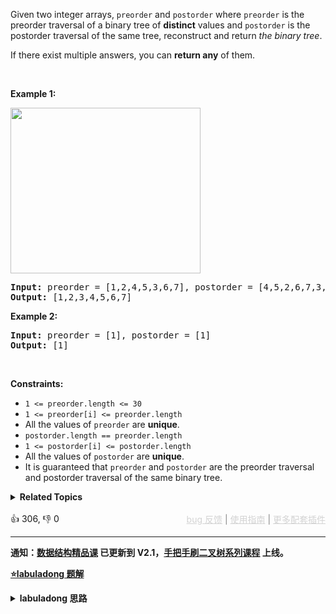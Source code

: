 <p>Given two integer arrays, <code>preorder</code> and <code>postorder</code> where <code>preorder</code> is the preorder traversal of a binary tree of <strong>distinct</strong> values and <code>postorder</code> is the postorder traversal of the same tree, reconstruct and return <em>the binary tree</em>.</p>

<p>If there exist multiple answers, you can <strong>return any</strong> of them.</p>

<p>&nbsp;</p> 
<p><strong class="example">Example 1:</strong></p> 
<img alt="" src="https://assets.leetcode.com/uploads/2021/07/24/lc-prepost.jpg" style="width: 304px; height: 265px;" /> 
<pre>
<strong>Input:</strong> preorder = [1,2,4,5,3,6,7], postorder = [4,5,2,6,7,3,1]
<strong>Output:</strong> [1,2,3,4,5,6,7]
</pre>

<p><strong class="example">Example 2:</strong></p>

<pre>
<strong>Input:</strong> preorder = [1], postorder = [1]
<strong>Output:</strong> [1]
</pre>

<p>&nbsp;</p> 
<p><strong>Constraints:</strong></p>

<ul> 
 <li><code>1 &lt;= preorder.length &lt;= 30</code></li> 
 <li><code>1 &lt;= preorder[i] &lt;= preorder.length</code></li> 
 <li>All the values of <code>preorder</code> are <strong>unique</strong>.</li> 
 <li><code>postorder.length == preorder.length</code></li> 
 <li><code>1 &lt;= postorder[i] &lt;= postorder.length</code></li> 
 <li>All the values of <code>postorder</code> are <strong>unique</strong>.</li> 
 <li>It is guaranteed that <code>preorder</code> and <code>postorder</code> are the preorder traversal and postorder traversal of the same binary tree.</li> 
</ul>

<details><summary><strong>Related Topics</strong></summary>树 | 数组 | 哈希表 | 分治 | 二叉树</details><br>

<div>👍 306, 👎 0<span style='float: right;'><span style='color: gray;'><a href='https://github.com/labuladong/fucking-algorithm/discussions/939' target='_blank' style='color: lightgray;text-decoration: underline;'>bug 反馈</a> | <a href='https://labuladong.gitee.io/article/fname.html?fname=jb插件简介' target='_blank' style='color: lightgray;text-decoration: underline;'>使用指南</a> | <a href='https://labuladong.github.io/algo/images/others/%E5%85%A8%E5%AE%B6%E6%A1%B6.jpg' target='_blank' style='color: lightgray;text-decoration: underline;'>更多配套插件</a></span></span></div>

<div id="labuladong"><hr>

**通知：[数据结构精品课](https://aep.h5.xeknow.com/s/1XJHEO) 已更新到 V2.1，[手把手刷二叉树系列课程](https://aep.xet.tech/s/3YGcq3) 上线。**



<p><strong><a href="https://labuladong.github.io/article/slug.html?slug=construct-binary-tree-from-preorder-and-postorder-traversal" target="_blank">⭐️labuladong 题解</a></strong></p>
<details><summary><strong>labuladong 思路</strong></summary>

## 基本思路

做这道题之前，建议你先看一下 [东哥手把手帮你刷通二叉树|第二期](https://labuladong.github.io/article/fname.html?fname=二叉树系列2)，做一下 [105. 从前序与中序遍历序列构造二叉树（中等）](/problems/construct-binary-tree-from-preorder-and-inorder-traversal) 和 [106. 从中序与后序遍历序列构造二叉树（中等）](/problems/construct-binary-tree-from-inorder-and-postorder-traversal) 这两道题。

这道题让用后序遍历和前序遍历结果还原二叉树，和前两道题有一个本质的区别：

**通过前序中序，或者后序中序遍历结果可以确定一棵原始二叉树，但是通过前序后序遍历结果无法确定原始二叉树**。题目也说了，如果有多种结果，你可以返回任意一种。

为什么呢？我们说过，构建二叉树的套路很简单，先找到根节点，然后找到并递归构造左右子树即可。

前两道题，可以通过前序或者后序遍历结果找到根节点，然后根据中序遍历结果确定左右子树。

这道题，你可以确定根节点，但是无法确切的知道左右子树有哪些节点。

举个例子，下面这两棵树结构不同，但是它们的前序遍历和后序遍历结果是相同的：

![](https://labuladong.github.io/pictures/二叉树系列2/7.png)

不过话说回来，用后序遍历和前序遍历结果还原二叉树，解法逻辑上和前两道题差别不大，也是通过控制左右子树的索引来构建：

**1、首先把前序遍历结果的第一个元素或者后序遍历结果的最后一个元素确定为根节点的值**。

**2、然后把前序遍历结果的第二个元素作为左子树的根节点的值**。

**3、在后序遍历结果中寻找左子树根节点的值，从而确定了左子树的索引边界，进而确定右子树的索引边界，递归构造左右子树即可**。

![](https://labuladong.github.io/pictures/二叉树系列2/8.jpeg)

**详细题解：[东哥带你刷二叉树（构造篇）](https://labuladong.github.io/article/fname.html?fname=二叉树系列2)**

**标签：[二叉树](https://mp.weixin.qq.com/mp/appmsgalbum?__biz=MzAxODQxMDM0Mw==&action=getalbum&album_id=2121994699837177859)**

## 解法代码

提示：🟢 标记的是我写的解法代码，🤖 标记的是 chatGPT 翻译的多语言解法代码。如有错误，可以 [点这里](https://github.com/labuladong/fucking-algorithm/issues/1113) 反馈和修正。

<div class="tab-panel"><div class="tab-nav">
<button data-tab-item="cpp" class="tab-nav-button btn " data-tab-group="default" onclick="switchTab(this)">cpp🤖</button>

<button data-tab-item="python" class="tab-nav-button btn " data-tab-group="default" onclick="switchTab(this)">python🤖</button>

<button data-tab-item="java" class="tab-nav-button btn active" data-tab-group="default" onclick="switchTab(this)">java🟢</button>

<button data-tab-item="go" class="tab-nav-button btn " data-tab-group="default" onclick="switchTab(this)">go🤖</button>

<button data-tab-item="javascript" class="tab-nav-button btn " data-tab-group="default" onclick="switchTab(this)">javascript🤖</button>
</div><div class="tab-content">
<div data-tab-item="cpp" class="tab-item " data-tab-group="default"><div class="highlight">

```cpp
// 注意：cpp 代码由 chatGPT🤖 根据我的 java 代码翻译，旨在帮助不同背景的读者理解算法逻辑。
// 本代码已经通过力扣的测试用例，应该可直接成功提交。

class Solution {
    // 存储 postorder 中值到索引的映射
    unordered_map<int, int> valToIndex;

public:
    TreeNode* constructFromPrePost(vector<int>& preorder, vector<int>& postorder) {
        for (int i = 0; i < postorder.size(); i++) {
            valToIndex[postorder[i]] = i;
        }
        return build(preorder, 0, preorder.size() - 1,
                     postorder, 0, postorder.size() - 1);
    }

    // 定义：根据 preorder[preStart..preEnd] 和 postorder[postStart..postEnd]
    // 构建二叉树，并返回根节点。
    TreeNode* build(vector<int>& preorder, int preStart, int preEnd,
                    vector<int>& postorder, int postStart, int postEnd) {
        if (preStart > preEnd) {
            return nullptr;
        }
        if (preStart == preEnd) {
            return new TreeNode(preorder[preStart]);
        }

        // root 节点对应的值就是前序遍历数组的第一个元素
        int rootVal = preorder[preStart];
        // root.left 的值是前序遍历第二个元素
        // 通过前序和后序遍历构造二叉树的关键在于通过左子树的根节点
        // 确定 preorder 和 postorder 中左右子树的元素区间
        int leftRootVal = preorder[preStart + 1];
        // leftRootVal 在后序遍历数组中的索引
        int index = valToIndex[leftRootVal];
        // 左子树的元素个数
        int leftSize = index - postStart + 1;

        // 先构造出当前根节点
        TreeNode* root = new TreeNode(rootVal);

        // 递归构造左右子树
        // 根据左子树的根节点索引和元素个数推导左右子树的索引边界
        root->left = build(preorder, preStart + 1, preStart + leftSize,
                           postorder, postStart, index);
        root->right = build(preorder, preStart + leftSize + 1, preEnd,
                            postorder, index + 1, postEnd - 1);

        return root;
    }
};
```

</div></div>

<div data-tab-item="python" class="tab-item " data-tab-group="default"><div class="highlight">

```python
# 注意：python 代码由 chatGPT🤖 根据我的 java 代码翻译，旨在帮助不同背景的读者理解算法逻辑。
# 本代码已经通过力扣的测试用例，应该可直接成功提交。

class Solution:
    # 存储 postorder 中值到索引的映射
    valToIndex = {}

    def constructFromPrePost(self, preorder: List[int], postorder: List[int]) -> TreeNode:
        for i in range(len(postorder)):
            self.valToIndex[postorder[i]] = i
        return self.build(preorder, 0, len(preorder) - 1,
                           postorder, 0, len(postorder) - 1)

    # 定义：根据 preorder[preStart..preEnd] 和 postorder[postStart..postEnd]
    # 构建二叉树，并返回根节点。
    def build(self, preorder, preStart, preEnd, postorder, postStart, postEnd):
        if preStart > preEnd:
            return None
        if preStart == preEnd:
            return TreeNode(preorder[preStart])

        # root 节点对应的值就是前序遍历数组的第一个元素
        rootVal = preorder[preStart]
        # root.left 的值是前序遍历第二个元素
        # 通过前序和后序遍历构造二叉树的关键在于通过左子树的根节点
        # 确定 preorder 和 postorder 中左右子树的元素区间
        leftRootVal = preorder[preStart + 1]
        # leftRootVal 在后序遍历数组中的索引
        index = self.valToIndex[leftRootVal]
        # 左子树的元素个数
        leftSize = index - postStart + 1

        # 先构造出当前根节点
        root = TreeNode(rootVal)
        # 递归构造左右子树
        # 根据左子树的根节点索引和元素个数推导左右子树的索引边界
        root.left = self.build(preorder, preStart + 1, preStart + leftSize,
                               postorder, postStart, index)
        root.right = self.build(preorder, preStart + leftSize + 1, preEnd,
                                postorder, index + 1, postEnd - 1)

        return root
```

</div></div>

<div data-tab-item="java" class="tab-item active" data-tab-group="default"><div class="highlight">

```java
class Solution {
    // 存储 postorder 中值到索引的映射
    HashMap<Integer, Integer> valToIndex = new HashMap<>();

    public TreeNode constructFromPrePost(int[] preorder, int[] postorder) {
        for (int i = 0; i < postorder.length; i++) {
            valToIndex.put(postorder[i], i);
        }
        return build(preorder, 0, preorder.length - 1,
                    postorder, 0, postorder.length - 1);
    }

    // 定义：根据 preorder[preStart..preEnd] 和 postorder[postStart..postEnd]
    // 构建二叉树，并返回根节点。
    TreeNode build(int[] preorder, int preStart, int preEnd,
                   int[] postorder, int postStart, int postEnd) {
        if (preStart > preEnd) {
            return null;
        }
        if (preStart == preEnd) {
            return new TreeNode(preorder[preStart]);
        }

        // root 节点对应的值就是前序遍历数组的第一个元素
        int rootVal = preorder[preStart];
        // root.left 的值是前序遍历第二个元素
        // 通过前序和后序遍历构造二叉树的关键在于通过左子树的根节点
        // 确定 preorder 和 postorder 中左右子树的元素区间
        int leftRootVal = preorder[preStart + 1];
        // leftRootVal 在后序遍历数组中的索引
        int index = valToIndex.get(leftRootVal);
        // 左子树的元素个数
        int leftSize = index - postStart + 1;

        // 先构造出当前根节点
        TreeNode root = new TreeNode(rootVal);/**<extend up -200>![](https://labuladong.github.io/pictures/二叉树系列2/8.jpeg) */
        // 递归构造左右子树
        // 根据左子树的根节点索引和元素个数推导左右子树的索引边界
        root.left = build(preorder, preStart + 1, preStart + leftSize,
                postorder, postStart, index);
        root.right = build(preorder, preStart + leftSize + 1, preEnd,
                postorder, index + 1, postEnd - 1);

        return root;
    }
}
```

</div></div>

<div data-tab-item="go" class="tab-item " data-tab-group="default"><div class="highlight">

```go
// 注意：go 代码由 chatGPT🤖 根据我的 java 代码翻译，旨在帮助不同背景的读者理解算法逻辑。
// 本代码已经通过力扣的测试用例，应该可直接成功提交。

// Definition for a binary tree node.
// type TreeNode struct {
//     Val int
//     Left *TreeNode
//     Right *TreeNode
// }

func constructFromPrePost(preorder []int, postorder []int) *TreeNode {
    // 存储 postorder 中值到索引的映射
    valToIndex := make(map[int]int)
    for i, v := range postorder {
        valToIndex[v] = i
    }
    return build(preorder, 0, len(preorder)-1, postorder, 0, len(postorder)-1, valToIndex)
}

// 根据 preorder[preStart..preEnd] 和 postorder[postStart..postEnd] 构建二叉树，并返回根节点。
func build(preorder []int, preStart int, preEnd int, postorder []int, postStart int, postEnd int, valToIndex map[int]int) *TreeNode {
    if preStart > preEnd {
        return nil
    }
    if preStart == preEnd {
        return &TreeNode{Val: preorder[preStart]}
    }

    // root 节点对应的值就是前序遍历数组的第一个元素
    rootVal := preorder[preStart]
    // root.left 的值是前序遍历第二个元素
    // 通过前序和后序遍历构造二叉树的关键在于通过左子树的根节点
    // 确定 preorder 和 postorder 中左右子树的元素区间
    leftRootVal := preorder[preStart+1]
    // leftRootVal 在后序遍历数组中的索引
    index := valToIndex[leftRootVal]
    // 左子树的元素个数
    leftSize := index - postStart + 1

    // 先构造出当前根节点
    root := &TreeNode{Val: rootVal}
    // 递归构造左右子树
    // 根据左子树的根节点索引和元素个数推导左右子树的索引边界
    root.Left = build(preorder, preStart+1, preStart+leftSize, postorder, postStart, index, valToIndex)
    root.Right = build(preorder, preStart+leftSize+1, preEnd, postorder, index+1, postEnd-1, valToIndex)

    return root
}
```

</div></div>

<div data-tab-item="javascript" class="tab-item " data-tab-group="default"><div class="highlight">

```javascript
// 注意：javascript 代码由 chatGPT🤖 根据我的 java 代码翻译，旨在帮助不同背景的读者理解算法逻辑。
// 本代码已经通过力扣的测试用例，应该可直接成功提交。

/**
 * @param {number[]} preorder
 * @param {number[]} postorder
 * @return {TreeNode}
 */
var constructFromPrePost = function(preorder, postorder) {
    // 存储 postorder 中值到索引的映射
    const valToIndex = new Map();
    for (let i = 0; i < postorder.length; i++) {
        valToIndex.set(postorder[i], i);
    }
    return build(preorder, 0, preorder.length - 1,
                postorder, 0, postorder.length - 1, valToIndex);
};

/**
 * @param {number[]} preorder
 * @param {number} preStart
 * @param {number} preEnd
 * @param {number[]} postorder
 * @param {number} postStart
 * @param {number} postEnd
 * @param {Map} valToIndex
 * @return {TreeNode}
 */
function build(preorder, preStart, preEnd, postorder, postStart, postEnd, valToIndex) {
    if (preStart > preEnd) {
        return null;
    }
    if (preStart === preEnd) {
        return new TreeNode(preorder[preStart]);
    }

    // root 节点对应的值就是前序遍历数组的第一个元素
    const rootVal = preorder[preStart];
    // root.left 的值是前序遍历第二个元素
    // 通过前序和后序遍历构造二叉树的关键在于通过左子树的根节点
    // 确定 preorder 和 postorder 中左右子树的元素区间
    const leftRootVal = preorder[preStart + 1];
    // leftRootVal 在后序遍历数组中的索引
    const index = valToIndex.get(leftRootVal);
    // 左子树的元素个数
    const leftSize = index - postStart + 1;

    // 先构造出当前根节点
    const root = new TreeNode(rootVal);

    // 递归构造左右子树
    // 根据左子树的根节点索引和元素个数推导左右子树的索引边界
    root.left = build(preorder, preStart + 1, preStart + leftSize,
            postorder, postStart, index, valToIndex);
    root.right = build(preorder, preStart + leftSize + 1, preEnd,
            postorder, index + 1, postEnd - 1, valToIndex);

    return root;
}
```

</div></div>
</div></div>

**类似题目**：
  - [105. 从前序与中序遍历序列构造二叉树 🟠](/problems/construct-binary-tree-from-preorder-and-inorder-traversal)
  - [106. 从中序与后序遍历序列构造二叉树 🟠](/problems/construct-binary-tree-from-inorder-and-postorder-traversal)
  - [654. 最大二叉树 🟠](/problems/maximum-binary-tree)
  - [剑指 Offer 07. 重建二叉树 🟠](/problems/zhong-jian-er-cha-shu-lcof/)

</details>
</div>



